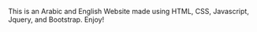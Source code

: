 This is an Arabic and English Website made using HTML, CSS, Javascript, Jquery, and Bootstrap. Enjoy!
